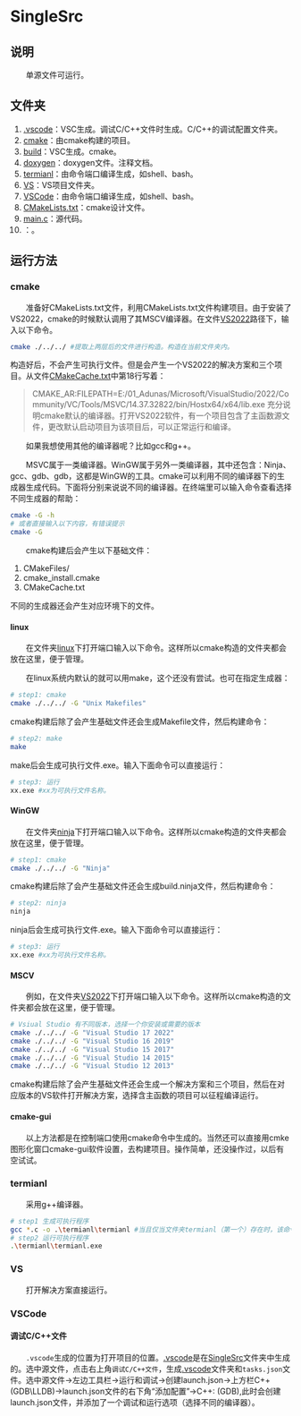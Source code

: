 # SingleSrc

## 说明

&emsp;&emsp;单源文件可运行。

## 文件夹

1. [.vscode](./.vscode/)：VSC生成。调试C/C++文件时生成。C/C++的调试配置文件夹。
2. [cmake](./cmake/)：由cmake构建的项目。
3. [build](./build/)：VSC生成。cmake。
4. [doxygen](./doxygen/)：doxygen文件。注释文档。
5. [termianl](./termianl/)：由命令端口编译生成，如shell、bash。
6. [VS](./VS/)：VS项目文件夹。
7. [VSCode](./VSCode/)：由命令端口编译生成，如shell、bash。
8. [CMakeLists.txt](./CMakeLists.txt)：cmake设计文件。
9. [main.c](./main.c/)：源代码。
10. []()：。

## 运行方法

### cmake

&emsp;&emsp;准备好CMakeLists.txt文件，利用CMakeLists.txt文件构建项目。由于安装了VS2022，cmake的时候默认调用了其MSCV编译器。在文件[VS2022](./cmake/VS2022/)路径下，输入以下命令。

```bash
cmake ./../../ #提取上两层后的文件进行构造。构造在当前文件夹内。
```

构造好后，不会产生可执行文件。但是会产生一个VS2022的解决方案和三个项目。从文件[CMakeCache.txt](./cmake/VS2022/CMakeCache.txt)中第18行写着：
> CMAKE_AR:FILEPATH=E:/01_Adunas/Microsoft/VisualStudio/2022/Community/VC/Tools/MSVC/14.37.32822/bin/Hostx64/x64/lib.exe
充分说明cmake默认的编译器。打开VS2022软件，有一个项目包含了主函数源文件，更改默认启动项目为该项目后，可以正常运行和编译。

&emsp;&emsp;如果我想使用其他的编译器呢？比如gcc和g++。

&emsp;&emsp;MSVC属于一类编译器。WinGW属于另外一类编译器，其中还包含：Ninja、gcc、gdb、gdb，这都是WinGW的工具。cmake可以利用不同的编译器下的生成器生成代码。下面将分别来说说不同的编译器。在终端里可以输入命令查看选择不同生成器的帮助：

```bash
cmake -G -h
# 或者直接输入以下内容，有错误提示
cmake -G
```

&emsp;&emsp;cmake构建后会产生以下基础文件：

1. CMakeFiles/
2. cmake_install.cmake
3. CMakeCache.txt

不同的生成器还会产生对应环境下的文件。

#### linux

&emsp;&emsp;在文件夹[linux](./cmake/linux/)下打开端口输入以下命令。这样所以cmake构造的文件夹都会放在这里，便于管理。

&emsp;&emsp;在linux系统内默认的就可以用make，这个还没有尝试。也可在指定生成器：

```bash
# step1: cmake
cmake ./../../ -G "Unix Makefiles"
```

cmake构建后除了会产生基础文件还会生成Makefile文件，然后构建命令：

```bash
# step2: make
make
```
make后会生成可执行文件.exe。输入下面命令可以直接运行：

```bash
# step3: 运行
xx.exe #xx为可执行文件名称。
```

#### WinGW

&emsp;&emsp;在文件夹[ninja](./cmake/ninja/)下打开端口输入以下命令。这样所以cmake构造的文件夹都会放在这里，便于管理。

```bash
# step1: cmake
cmake ./../../ -G "Ninja"
```

cmake构建后除了会产生基础文件还会生成build.ninja文件，然后构建命令：

```bash
# step2: ninja
ninja
```
ninja后会生成可执行文件.exe。输入下面命令可以直接运行：

```bash
# step3: 运行
xx.exe #xx为可执行文件名称。
```

#### MSCV

&emsp;&emsp;例如，在文件夹[VS2022](./cmake/VS2022/)下打开端口输入以下命令。这样所以cmake构造的文件夹都会放在这里，便于管理。

```bash
# Vsiual Studio 有不同版本，选择一个你安装或需要的版本
cmake ./../../ -G "Visual Studio 17 2022"
cmake ./../../ -G "Visual Studio 16 2019"
cmake ./../../ -G "Visual Studio 15 2017"
cmake ./../../ -G "Visual Studio 14 2015"
cmake ./../../ -G "Visual Studio 12 2013"
```

cmake构建后除了会产生基础文件还会生成一个解决方案和三个项目，然后在对应版本的VS软件打开解决方案，选择含主函数的项目可以征程编译运行。

#### cmake-gui

&emsp;&emsp;以上方法都是在控制端口使用cmake命令中生成的。当然还可以直接用cmke图形化窗口cmake-gui软件设置，去构建项目。操作简单，还没操作过，以后有空试试。

### termianl

&emsp;&emsp;采用g++编译器。

```bash
# step1 生成可执行程序
gcc *.c -o .\termianl\termianl #当且仅当文件夹termianl（第一个）存在时，该命令才能指定路径成功。
# step2 运行可执行程序
.\termianl\termianl.exe
```

### VS

&emsp;&emsp;打开解决方案直接运行。

### VSCode

#### 调试C/C++文件

&emsp;&emsp;`.vscode`生成的位置为打开项目的位置。[.vscode](./.vscode/)是在[SingleSrc](./)文件夹中生成的。选中源文件，点击右上角`调试C/C++文件`，生成[.vscode](./.vscode/)文件夹和`tasks.json`文件。选中源文件→左边工具栏→运行和调试→创建launch.json→上方栏C++(GDB\LLDB)→launch.json文件的右下角“添加配置”→C++: (GDB),此时会创建launch.json文件，并添加了一个调试和运行选项（选择不同的编译器）。